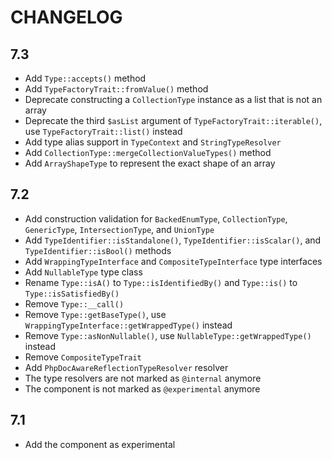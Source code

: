 CHANGELOG
=========

7.3
---

 * Add `Type::accepts()` method
 * Add `TypeFactoryTrait::fromValue()` method
 * Deprecate constructing a `CollectionType` instance as a list that is not an array
 * Deprecate the third `$asList` argument of `TypeFactoryTrait::iterable()`, use `TypeFactoryTrait::list()` instead
 * Add type alias support in `TypeContext` and `StringTypeResolver`
 * Add `CollectionType::mergeCollectionValueTypes()` method
 * Add `ArrayShapeType` to represent the exact shape of an array

7.2
---

 * Add construction validation for `BackedEnumType`, `CollectionType`, `GenericType`, `IntersectionType`, and `UnionType`
 * Add `TypeIdentifier::isStandalone()`, `TypeIdentifier::isScalar()`, and `TypeIdentifier::isBool()` methods
 * Add `WrappingTypeInterface` and `CompositeTypeInterface` type interfaces
 * Add `NullableType` type class
 * Rename `Type::isA()` to `Type::isIdentifiedBy()` and `Type::is()` to `Type::isSatisfiedBy()`
 * Remove `Type::__call()`
 * Remove `Type::getBaseType()`, use `WrappingTypeInterface::getWrappedType()` instead
 * Remove `Type::asNonNullable()`, use `NullableType::getWrappedType()` instead
 * Remove `CompositeTypeTrait`
 * Add `PhpDocAwareReflectionTypeResolver` resolver
 * The type resolvers are not marked as `@internal` anymore
 * The component is not marked as `@experimental` anymore

7.1
---

 * Add the component as experimental
